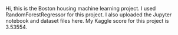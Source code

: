 Hi, this is the Boston housing machine learning project. I used RandomForestRegressor for this project. I also uploaded the Jupyter notebook and dataset files here. My Kaggle score for this project is 3.53554.
